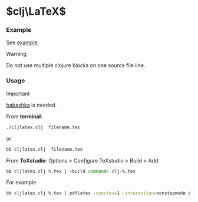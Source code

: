 # $`clj\LaTeX`$

### Example
See [example](./example.tex).

> [!WARNING]
> Do not use multiple clojure blocks on one source file line.

### Usage

> [!IMPORTANT]
> [babashka](https://github.com/babashka/babashka) is needed.

From **terminal**:
```bash
./cljlatex.clj  filename.tex
```
or
```bash
bb cljlatex.clj  filename.tex
```

From **TeXstudio**:
Options > Configure TeXstudio > Build > Add
```bash
bb cljlatex.clj %.tex | <build command> clj-%.tex
```
For example
```bash
bb cljlatex.clj %.tex | pdflatex -synctex=1 -interaction=nonstopmode clj-%.tex
```
